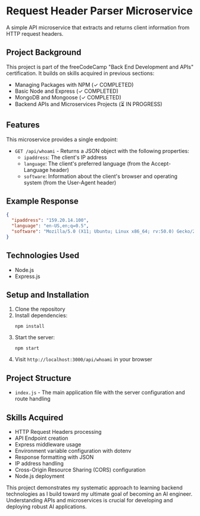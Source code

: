# Request Header Parser Microservice

A simple API microservice that extracts and returns client information from HTTP request headers.

## Project Background

This project is part of the freeCodeCamp "Back End Development and APIs" certification. It builds on skills acquired in previous sections:

* Managing Packages with NPM (✓ COMPLETED)
* Basic Node and Express (✓ COMPLETED)
* MongoDB and Mongoose (✓ COMPLETED)
* Backend APIs and Microservices Projects (⏳ IN PROGRESS)

## Features

This microservice provides a single endpoint:

- `GET /api/whoami` - Returns a JSON object with the following properties:
  - `ipaddress`: The client's IP address
  - `language`: The client's preferred language (from the Accept-Language header)
  - `software`: Information about the client's browser and operating system (from the User-Agent header)

## Example Response

```json
{
  "ipaddress": "159.20.14.100",
  "language": "en-US,en;q=0.5",
  "software": "Mozilla/5.0 (X11; Ubuntu; Linux x86_64; rv:50.0) Gecko/20100101 Firefox/50.0"
}
```

## Technologies Used

- Node.js
- Express.js

## Setup and Installation

1. Clone the repository
2. Install dependencies:
   ```
   npm install
   ```
3. Start the server:
   ```
   npm start
   ```
4. Visit `http://localhost:3000/api/whoami` in your browser

## Project Structure

- `index.js` - The main application file with the server configuration and route handling

## Skills Acquired

* HTTP Request Headers processing
* API Endpoint creation
* Express middleware usage
* Environment variable configuration with dotenv
* Response formatting with JSON
* IP address handling
* Cross-Origin Resource Sharing (CORS) configuration
* Node.js deployment

This project demonstrates my systematic approach to learning backend technologies as I build toward my ultimate goal of becoming an AI engineer. Understanding APIs and microservices is crucial for developing and deploying robust AI applications.

